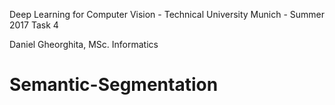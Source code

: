 Deep Learning for Computer Vision - Technical University Munich - Summer 2017
Task 4

Daniel Gheorghita, MSc. Informatics
# Semantic-Segmentation
